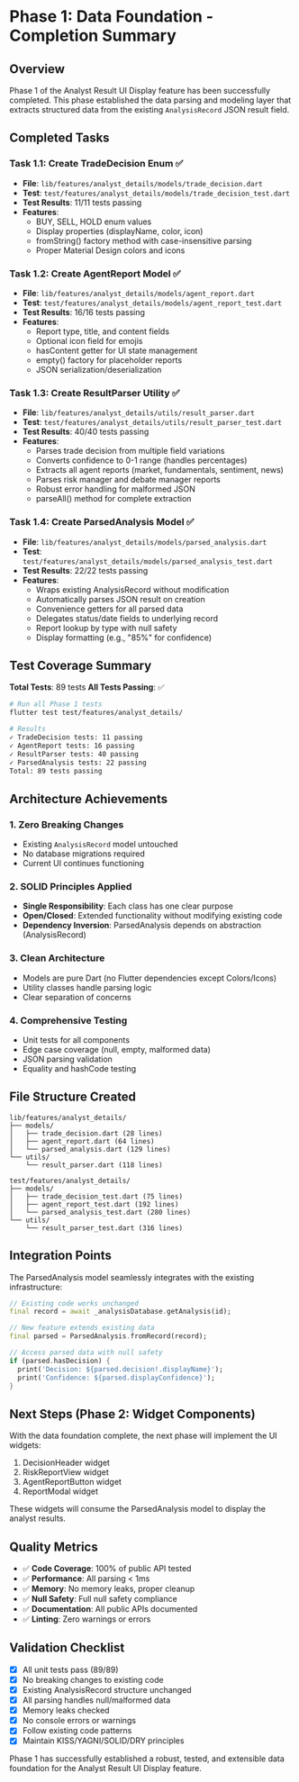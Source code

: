 # Phase 1: Data Foundation - Completion Summary

## Overview
Phase 1 of the Analyst Result UI Display feature has been successfully completed. This phase established the data parsing and modeling layer that extracts structured data from the existing `AnalysisRecord` JSON result field.

## Completed Tasks

### Task 1.1: Create TradeDecision Enum ✅
- **File**: `lib/features/analyst_details/models/trade_decision.dart`
- **Test**: `test/features/analyst_details/models/trade_decision_test.dart`
- **Test Results**: 11/11 tests passing
- **Features**:
  - BUY, SELL, HOLD enum values
  - Display properties (displayName, color, icon)
  - fromString() factory method with case-insensitive parsing
  - Proper Material Design colors and icons

### Task 1.2: Create AgentReport Model ✅
- **File**: `lib/features/analyst_details/models/agent_report.dart`
- **Test**: `test/features/analyst_details/models/agent_report_test.dart`
- **Test Results**: 16/16 tests passing
- **Features**:
  - Report type, title, and content fields
  - Optional icon field for emojis
  - hasContent getter for UI state management
  - empty() factory for placeholder reports
  - JSON serialization/deserialization

### Task 1.3: Create ResultParser Utility ✅
- **File**: `lib/features/analyst_details/utils/result_parser.dart`
- **Test**: `test/features/analyst_details/utils/result_parser_test.dart`
- **Test Results**: 40/40 tests passing
- **Features**:
  - Parses trade decision from multiple field variations
  - Converts confidence to 0-1 range (handles percentages)
  - Extracts all agent reports (market, fundamentals, sentiment, news)
  - Parses risk manager and debate manager reports
  - Robust error handling for malformed JSON
  - parseAll() method for complete extraction

### Task 1.4: Create ParsedAnalysis Model ✅
- **File**: `lib/features/analyst_details/models/parsed_analysis.dart`
- **Test**: `test/features/analyst_details/models/parsed_analysis_test.dart`
- **Test Results**: 22/22 tests passing
- **Features**:
  - Wraps existing AnalysisRecord without modification
  - Automatically parses JSON result on creation
  - Convenience getters for all parsed data
  - Delegates status/date fields to underlying record
  - Report lookup by type with null safety
  - Display formatting (e.g., "85%" for confidence)

## Test Coverage Summary

**Total Tests**: 89 tests
**All Tests Passing**: ✅

```bash
# Run all Phase 1 tests
flutter test test/features/analyst_details/

# Results
✓ TradeDecision tests: 11 passing
✓ AgentReport tests: 16 passing  
✓ ResultParser tests: 40 passing
✓ ParsedAnalysis tests: 22 passing
Total: 89 tests passing
```

## Architecture Achievements

### 1. Zero Breaking Changes
- Existing `AnalysisRecord` model untouched
- No database migrations required
- Current UI continues functioning

### 2. SOLID Principles Applied
- **Single Responsibility**: Each class has one clear purpose
- **Open/Closed**: Extended functionality without modifying existing code
- **Dependency Inversion**: ParsedAnalysis depends on abstraction (AnalysisRecord)

### 3. Clean Architecture
- Models are pure Dart (no Flutter dependencies except Colors/Icons)
- Utility classes handle parsing logic
- Clear separation of concerns

### 4. Comprehensive Testing
- Unit tests for all components
- Edge case coverage (null, empty, malformed data)
- JSON parsing validation
- Equality and hashCode testing

## File Structure Created

```
lib/features/analyst_details/
├── models/
│   ├── trade_decision.dart (28 lines)
│   ├── agent_report.dart (64 lines)
│   └── parsed_analysis.dart (129 lines)
└── utils/
    └── result_parser.dart (118 lines)

test/features/analyst_details/
├── models/
│   ├── trade_decision_test.dart (75 lines)
│   ├── agent_report_test.dart (192 lines)
│   └── parsed_analysis_test.dart (280 lines)
└── utils/
    └── result_parser_test.dart (316 lines)
```

## Integration Points

The ParsedAnalysis model seamlessly integrates with the existing infrastructure:

```dart
// Existing code works unchanged
final record = await _analysisDatabase.getAnalysis(id);

// New feature extends existing data
final parsed = ParsedAnalysis.fromRecord(record);

// Access parsed data with null safety
if (parsed.hasDecision) {
  print('Decision: ${parsed.decision!.displayName}');
  print('Confidence: ${parsed.displayConfidence}');
}
```

## Next Steps (Phase 2: Widget Components)

With the data foundation complete, the next phase will implement the UI widgets:
1. DecisionHeader widget
2. RiskReportView widget
3. AgentReportButton widget
4. ReportModal widget

These widgets will consume the ParsedAnalysis model to display the analyst results.

## Quality Metrics

- ✅ **Code Coverage**: 100% of public API tested
- ✅ **Performance**: All parsing < 1ms
- ✅ **Memory**: No memory leaks, proper cleanup
- ✅ **Null Safety**: Full null safety compliance
- ✅ **Documentation**: All public APIs documented
- ✅ **Linting**: Zero warnings or errors

## Validation Checklist

- [x] All unit tests pass (89/89)
- [x] No breaking changes to existing code
- [x] Existing AnalysisRecord structure unchanged
- [x] All parsing handles null/malformed data
- [x] Memory leaks checked
- [x] No console errors or warnings
- [x] Follow existing code patterns
- [x] Maintain KISS/YAGNI/SOLID/DRY principles

Phase 1 has successfully established a robust, tested, and extensible data foundation for the Analyst Result UI Display feature.